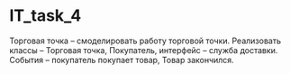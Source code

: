 # IT_task_4

Торговая точка – смоделировать работу торговой точки. Реализовать классы – Торговая точка, Покупатель, интерфейс – служба доставки. События – покупатель покупает товар, Товар закончился.
